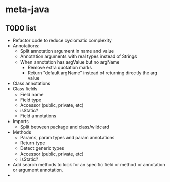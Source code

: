 # meta-java

## TODO list
* Refactor code to reduce cyclomatic complexity 
* Annotations:
  * Split annotation argument in name and value
  * Annotation arguments with real types instead of Strings
  * When annotation has argValue but no argName
    * Remove extra quotation marks
    * Return "default argName" instead of returning directly the arg value
* Class annotations
* Class fields
  * Field name
  * Field type
  * Accessor (public, private, etc)
  * isStatic?
  * Field annotations
* Imports
  * Split between package and class/wildcard
* Methods
  * Params, param types and param annotations
  * Return type
  * Detect generic types
  * Accessor (public, private, etc)
  * isStatic?
* Add search methods to look for an specific field or method or annotation or argument annotation.
* 
